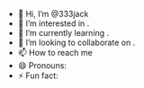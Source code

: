 - 👋 Hi, I’m @333jack
- 👀 I’m interested in .
- 🌱 I’m currently learning .
- 💞️ I’m looking to collaborate on .
- 📫 How to reach me 
- 😄 Pronouns: 
- ⚡ Fun fact: 

<!---
333jack/333jack is a ✨ special ✨ repository because its `README.md` (this file) appears on your GitHub profile.
You can click the Preview link to take a look at your changes.
--->
